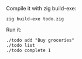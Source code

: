 Compile it with zig build-exe:

```
zig build-exe todo.zig

```

Run it:

```
./todo add "Buy groceries"
./todo list
./todo complete 1

```
